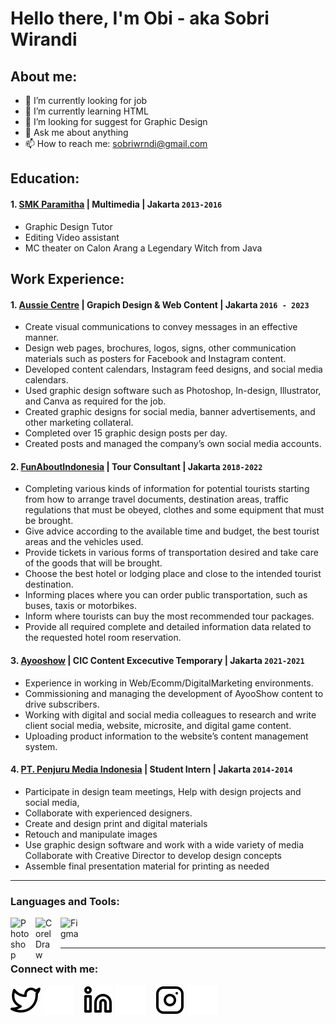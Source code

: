 # Hello there, I'm Obi - aka Sobri Wirandi 
## About me:
- 🔭 I’m currently looking for job
- 🌱 I’m currently learning HTML
- 🤔 I’m looking for suggest for Graphic Design
- 💬 Ask me about anything
- 📫 How to reach me: sobriwrndi@gmail.com

## Education:

#### 1. [SMK Paramitha](https://paramitha1.paramitha.sch.id/) | Multimedia | Jakarta `2013-2016`
   - Graphic Design Tutor
   - Editing Video assistant
   - MC theater on Calon Arang a Legendary Witch from Java

## Work Experience:
#### 1. [Aussie Centre](https://aussiecentre.com/) | Grapich Design & Web Content | Jakarta `2016 - 2023`
   - Create visual communications to convey messages in an effective manner.
   - Design web pages, brochures, logos, signs, other communication materials such as posters for Facebook and Instagram content.
   - Developed content calendars, Instagram feed designs, and social media calendars.
   - Used graphic design software such as Photoshop, In-design, Illustrator, and Canva as required for the job.
   - Created graphic designs for social media, banner advertisements, and other marketing collateral.
   - Completed over 15 graphic design posts per day.
   - Created posts and managed the company’s own social media accounts.

#### 2. [FunAboutIndonesia](https://funaboutindonesia.com/) | Tour Consultant | Jakarta `2018-2022`
   - Completing various kinds of information for potential tourists starting from how to arrange travel documents, destination areas, traffic regulations that must be obeyed, clothes and some equipment that must be brought.
- Give advice according to the available time and budget, the best tourist areas and the vehicles used.
- Provide tickets in various forms of transportation desired and take care of the goods that will be brought.
- Choose the best hotel or lodging place and close to the intended tourist destination.
- Informing places where you can order public transportation, such as buses, taxis or motorbikes.
- Inform where tourists can buy the most recommended tour packages.
- Provide all required complete and detailed information data related to the requested hotel room reservation.

#### 3. [Ayooshow](https://ayooshow.com/) | CIC Content Excecutive Temporary | Jakarta `2021-2021`
- Experience in working in Web/Ecomm/DigitalMarketing environments.
- Commissioning and managing the development of AyooShow content to drive subscribers.
- Working with digital and social media colleagues to research and write client social media, website, microsite, and digital game content.
- Uploading product information to the website’s content management system.

#### 4. [PT. Penjuru Media Indonesia](https://penjurumedia.com/) | Student Intern | Jakarta `2014-2014`
- Participate in design team meetings, Help with design projects and social media,
- Collaborate with experienced designers.
- Create and design print and digital materials
- Retouch and manipulate images
- Use graphic design software and work with a wide variety of media Collaborate with Creative Director to develop design concepts
- Assemble final presentation material for printing as needed

---

### Languages and Tools:

[<img align="left" alt="Photoshop" width="30px" src="https://www.adobe.com/content/dam/acom/one-console/icons_rebrand/ps_appicon.svg" style="padding-right:10px;" />][webdev]
[<img align="left" alt="CorelDraw" width="30px" src="https://www.coreldraw.com/static/cdgs/product_content/product-icons/cdgs/cdgs2021-icon-250x250.png" style="padding-right:10px;" />][webdev]
[<img align="left" alt="Figma" width="30px" src="https://play-lh.googleusercontent.com/efwNlvQ3pch_-hZ9xeHf6YF-f_rHzQQo21IVevPLOxpzSVfxuVKom2_7C6axFbC-3rU=w240-h480" style="padding-right:10px;" />][webdev]

<br />
<br />

---
### Connect with me:

[![website](./img/twitter-light.svg)](https://twitter.com/swrndi#gh-light-mode-only)
[![website](./img/twitter-dark.svg)](https://twitter.com/swrndi#gh-dark-mode-only)
&nbsp;&nbsp;
[![website](./img/linkedin-light.svg)](https://www.linkedin.com/in/swrndi#gh-light-mode-only)
[![website](./img/linkedin-dark.svg)](https://www.linkedin.com/in/swrndi#gh-dark-mode-only)
&nbsp;&nbsp;
[![website](./img/instagram-light.svg)](https://instagram.com/swrndi#gh-light-mode-only)
[![website](./img/instagram-dark.svg)](https://instagram.com/swrndi#gh-dark-mode-only)



[webdev]: https://github.com/swrndi/swrndi
